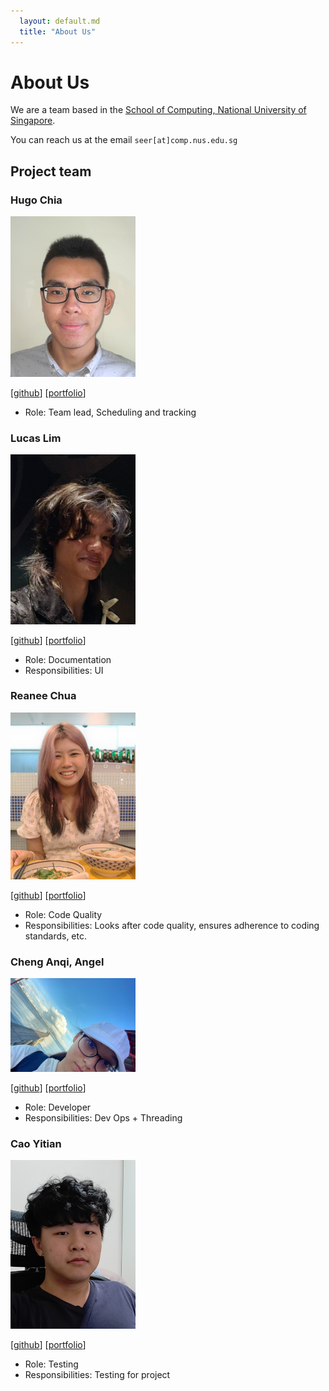 ```yaml
---
  layout: default.md
  title: "About Us"
---
```


# About Us

We are a team based in the [School of Computing, National University of Singapore](http://www.comp.nus.edu.sg).

You can reach us at the email `seer[at]comp.nus.edu.sg`

## Project team

### Hugo Chia

<img src="images/hugo-chia.png" width="200px">

[[github](https://github.com/hugo-chia)]
[[portfolio](team/hugochia.md)]

* Role: Team lead, Scheduling and tracking

### Lucas Lim

<img src="images/codekrodile.png" width="200px">

[[github](http://github.com/Codekrodile)]
[[portfolio](team/codekrodile.md)]

* Role: Documentation
* Responsibilities: UI

### Reanee Chua

<img src="images/reaneechua.png" width="200px">

[[github](https://github.com/reaneechua)] [[portfolio](team/reaneechua.md)]

* Role: Code Quality
* Responsibilities:  Looks after code quality, ensures adherence to coding standards, etc.

### Cheng Anqi, Angel

<img src="images/aerollingoverdeepblueseas.png" width="200px">

[[github](http://github.com/AerollingOverDeepBlueSeas)]
[[portfolio](team/aerollingoverdeepblueseas.md)]

* Role: Developer
* Responsibilities: Dev Ops + Threading

### Cao Yitian

<img src="images/ultimatehg.png" width="200px">

[[github](http://github.com/UltimateHG)]
[[portfolio](team/UltimateHG.md)]

* Role: Testing
* Responsibilities: Testing for project
